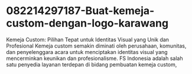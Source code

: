 # 082214297187-Buat-kemeja-custom-dengan-logo-karawang
Kemeja Custom: Pilihan Tepat untuk Identitas Visual yang Unik dan Profesional Kemeja custom semakin diminati oleh perusahaan, komunitas, dan penyelenggara acara untuk menciptakan identitas visual yang mencerminkan keunikan dan profesionalisme. FS Indonesia adalah salah satu penyedia layanan terdepan di bidang pembuatan kemeja custom,
